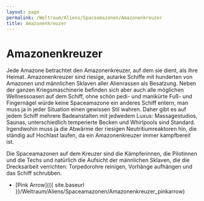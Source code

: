```yaml
---
layout: page
permalink: /Weltraum/Aliens/Spaceamazonen/Amazonenkreuzer
title: Amazonenkreuzer
---
```


# Amazonenkreuzer

Jede Amazone betrachtet den Amazonenkreuzer, auf dem sie dient, als ihre Heimat. Amazonenkreuzer sind riesige, autarke Schiffe mit hunderten von Amazonen und männlichen Sklaven aller Alienrassen als Besatzung. Neben der ganzen Kriegsmaschinerie befinden sich aber auch alle möglichen Wellnessoasen auf dem Schiff, ohne schön pedi- und manikürte Fuß- und Fingernägel würde keine Spaceamazone ein anderes Schiff entern, man muss ja in jeder Situation einen gewissen Stil wahren. Daher gibt es auf jedem Schiff mehrere Badeanstalten mit jedwedem Luxus: Massagestudios, Saunas, unterschiedlich temperierte Becken und Whirlpools sind Standard. Irgendwohin muss ja die Abwärme der riesigen Neutritiumreaktoren hin, die ständig auf Hochlast laufen, da ein Amazonenkreuzer immer kampfbereit ist.

Die Spaceamazonen auf dem Kreuzer sind die Kämpferinnen, die Pilotinnen und die Techs und natürlich die Aufsicht der männlichen Sklaven, die die Drecksarbeit verrichten: Torpedorohre reinigen, Vorhänge aufhängen und das Schiff schrubben.

- [Pink Arrow]({{ site.baseurl }}/Weltraum/Aliens/Spaceamazonen/Amazonenkreuzer_pinkarrow)

